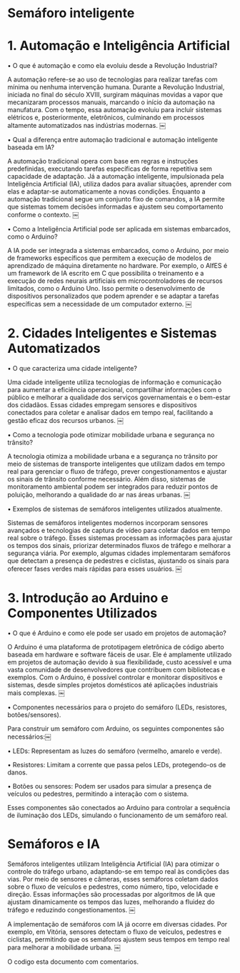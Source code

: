 # Semáforo inteligente

# 1. Automação e Inteligência Artificial

•	O que é automação e como ela evoluiu desde a Revolução Industrial?

A automação refere-se ao uso de tecnologias para realizar tarefas com mínima ou nenhuma intervenção humana. Durante a Revolução Industrial, iniciada no final do século XVIII, surgiram máquinas movidas a vapor que mecanizaram processos manuais, marcando o início da automação na manufatura. Com o tempo, essa automação evoluiu para incluir sistemas elétricos e, posteriormente, eletrônicos, culminando em processos altamente automatizados nas indústrias modernas. ￼
	
•	Qual a diferença entre automação tradicional e automação inteligente baseada em IA?

A automação tradicional opera com base em regras e instruções predefinidas, executando tarefas específicas de forma repetitiva sem capacidade de adaptação. Já a automação inteligente, impulsionada pela Inteligência Artificial (IA), utiliza dados para avaliar situações, aprender com elas e adaptar-se automaticamente a novas condições. Enquanto a automação tradicional segue um conjunto fixo de comandos, a IA permite que sistemas tomem decisões informadas e ajustem seu comportamento conforme o contexto. ￼
	
•	Como a Inteligência Artificial pode ser aplicada em sistemas embarcados, como o Arduino?

A IA pode ser integrada a sistemas embarcados, como o Arduino, por meio de frameworks específicos que permitem a execução de modelos de aprendizado de máquina diretamente no hardware. Por exemplo, o AIfES é um framework de IA escrito em C que possibilita o treinamento e a execução de redes neurais artificiais em microcontroladores de recursos limitados, como o Arduino Uno. Isso permite o desenvolvimento de dispositivos personalizados que podem aprender e se adaptar a tarefas específicas sem a necessidade de um computador externo. ￼

# 2. Cidades Inteligentes e Sistemas Automatizados

•	O que caracteriza uma cidade inteligente?

Uma cidade inteligente utiliza tecnologias de informação e comunicação para aumentar a eficiência operacional, compartilhar informações com o público e melhorar a qualidade dos serviços governamentais e o bem-estar dos cidadãos. Essas cidades empregam sensores e dispositivos conectados para coletar e analisar dados em tempo real, facilitando a gestão eficaz dos recursos urbanos. ￼

•	Como a tecnologia pode otimizar mobilidade urbana e segurança no trânsito?

A tecnologia otimiza a mobilidade urbana e a segurança no trânsito por meio de sistemas de transporte inteligentes que utilizam dados em tempo real para gerenciar o fluxo de tráfego, prever congestionamentos e ajustar os sinais de trânsito conforme necessário. Além disso, sistemas de monitoramento ambiental podem ser integrados para reduzir pontos de poluição, melhorando a qualidade do ar nas áreas urbanas. ￼

•	Exemplos de sistemas de semáforos inteligentes utilizados atualmente.

Sistemas de semáforos inteligentes modernos incorporam sensores avançados e tecnologias de captura de vídeo para coletar dados em tempo real sobre o tráfego. Esses sistemas processam as informações para ajustar os tempos dos sinais, priorizar determinados fluxos de tráfego e melhorar a segurança viária. Por exemplo, algumas cidades implementaram semáforos que detectam a presença de pedestres e ciclistas, ajustando os sinais para oferecer fases verdes mais rápidas para esses usuários. ￼

# 3. Introdução ao Arduino e Componentes Utilizados
	
•	O que é Arduino e como ele pode ser usado em projetos de automação?

O Arduino é uma plataforma de prototipagem eletrônica de código aberto baseada em hardware e software fáceis de usar. Ele é amplamente utilizado em projetos de automação devido à sua flexibilidade, custo acessível e uma vasta comunidade de desenvolvedores que contribuem com bibliotecas e exemplos. Com o Arduino, é possível controlar e monitorar dispositivos e sistemas, desde simples projetos domésticos até aplicações industriais mais complexas. ￼

•	Componentes necessários para o projeto do semáforo (LEDs, resistores, botões/sensores).

Para construir um semáforo com Arduino, os seguintes componentes são necessários:￼
	
•	LEDs: Representam as luzes do semáforo (vermelho, amarelo e verde).
	
•	Resistores: Limitam a corrente que passa pelos LEDs, protegendo-os de danos.
	
•	Botões ou sensores: Podem ser usados para simular a presença de veículos ou pedestres, permitindo a interação com o sistema.

Esses componentes são conectados ao Arduino para controlar a sequência de iluminação dos LEDs, simulando o funcionamento de um semáforo real.

# Semáforos e IA

Semáforos inteligentes utilizam Inteligência Artificial (IA) para otimizar o controle do tráfego urbano, adaptando-se em tempo real às condições das vias. Por meio de sensores e câmeras, esses semáforos coletam dados sobre o fluxo de veículos e pedestres, como número, tipo, velocidade e direção. Essas informações são processadas por algoritmos de IA que ajustam dinamicamente os tempos das luzes, melhorando a fluidez do tráfego e reduzindo congestionamentos. ￼

A implementação de semáforos com IA já ocorre em diversas cidades. Por exemplo, em Vitória, sensores detectam o fluxo de veículos, pedestres e ciclistas, permitindo que os semáforos ajustem seus tempos em tempo real para melhorar a mobilidade urbana. ￼

O codigo esta documento com comentarios.